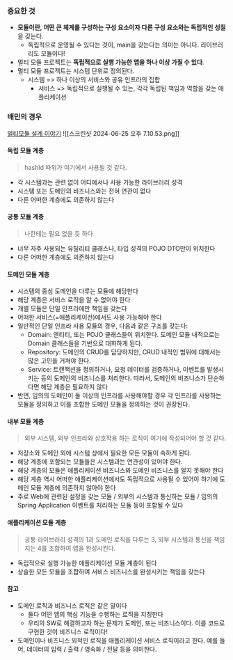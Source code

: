 ### 중요한 것
- **모듈이란, 어떤 큰 체계를 구성하는 구성 요소이자 다른 구성 요소와는 독립적인 성질**을 갖는다.
	- 독립적으로 운영될 수 있다는 것이, main을 갖는다는 의미는 아니다. 라이브러리도 모듈이다!
- 멀티 모듈 프로젝트는 **독립적으로 실행 가능한 앱을 하나 이상 가질 수 있다**.
- 멀티 모듈 프로젝트는 시스템 단위로 정의된다.
	- 시스템 => 하나 이상의 서비스와 공유 인프라의 집합
		- 서비스 => 독립적으로 실행될 수 있는, 각각 독립된 책임과 역할을 갖는 애플리케이션

### 배민의 경우
[멀티모듈 설계 이야기](https://techblog.woowahan.com/2637/)
![[스크린샷 2024-06-25 오후 7.10.53.png]]
#### 독립 모듈 계층
> hashId 따위가 여기에서 사용될 것 같다.
- 각 시스템과는 관련 없이 어디에서나 사용 가능한 라이브러리 성격
- 시스템 또는 도메인의 비즈니스와는 전혀 연관이 없다
- 다른 어떠한 계층에도 의존하지 않는다

#### 공통 모듈 계층
> 나한테는 필요 없을 듯 하다
- 너무 자주 사용되는 유틸리티 클래스나, 타입 성격의 POJO DTO만이 위치한다
- 다른 어떠한 계층에도 의존하지 않는다

#### 도메인 모듈 계층
- 시스템의 중심 도메인을 다루는 모듈에 해당한다
- 해당 계층은 서비스 로직을 알 수 없어야 한다
- 개별 모듈은 단일 인프라에만 책임을 갖는다
- 어떠한 서비스(=애플리케이션)에서도 사용 가능해야 한다
- 일반적인 단일 인프라 사용 모듈의 경우, 다음과 같은 구조를 갖는다:
	- Domain: 엔티티, 또는 POJO 클래스들이 위치한다. 도메인 모듈 내적으로는 Domain 클래스들을 기반으로 대화하게 된다.
	- Repository: 도메인의 CRUD를 담당하지만, CRUD 내적인 범위에 대해서는 많은 고민을 거쳐야 한다.
	- Service: 트랜잭션을 정의하거나, 요청 데이터를 검증하거나, 이벤트를 발생시키는 등의 도메인의 비즈니스를 처리한다. 따라서, 도메인의 비즈니스가 단순하다면 해당 계층은 필요하지 않다
- 반면, 임의의 도메인이 둘 이상의 인프라를 사용해야할 경우 각 인프라를 사용하는 모듈을 정의하고 이를 조합한 도메인 모듈을 정의하는 것이 권장된다.

#### 내부 모듈 계층
> 외부 시스템, 외부 인프라와 상호작용 하는 로직이 여기에 작성되어야 할 것 같다.
- 저장소와 도메인 외에 시스템 상에서 필요한 모든 모듈이 속하게 된다.
- 해당 계층에 포함되는 모듈들은 시스템과는 연관성이 있어야 한다.
- 해당 계층의 모듈은 애플리케이션 비즈니스와 도메인 비즈니스를 알지 못해야 한다
- 해당 계층 역시 어떠한 애플리케이션에서도 독립적으로 사용될 수 있어야 하기에 도메인 모듈 계층에 의존하지 않아야 한다
- 주로 Web에 관련된 설정을 갖는 모듈 / 외부의 시스템과 통신하는 모듈 / 임의의 Spring Application 이벤트를 처리하는 모듈 등이 포함될 수 있다

#### 애플리케이션 모듈 계층
> 공통 라이브러리 성격의 1과 도메인 로직을 다루는 3, 외부 시스템과 통신을 책임지는 4를 조합하여 앱을 완성시킨다.
- 독립적으로 실행 가능한 애플리케이션 모듈 계층이 된다
- 상술한 모든 모듈을 조합하여 서비스 비즈니스를 완성시키는 책임을 갖는다

#### 참고
- 도메인 로직과 비즈니스 로직은 같은 말이다
	- 둘다 어떤 앱의 핵심 기능을 수행하는 로직을 지칭한다
	- 우리의 SW로 해결하고자 하는 문제가 도메인, 또는 비즈니스이다. 이를 코드로 구현한 것이 비즈니스 로직이다!
- 도메인이나 비즈니스 외적인 로직을 애플리케이션 서비스 로직이라고 한다. 예를 들어, 데이터의 입력 / 출력 / 영속화 / 전달 등을 의미한다.